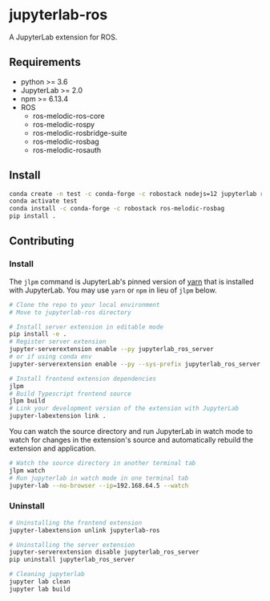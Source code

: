 # jupyterlab-ros

A JupyterLab extension for ROS.

## Requirements

* python >= 3.6
* JupyterLab >= 2.0
* npm >= 6.13.4
* ROS
    * ros-melodic-ros-core
    * ros-melodic-rospy
    * ros-melodic-rosbridge-suite
    * ros-melodic-rosbag
    * ros-melodic-rosauth

## Install

```bash
conda create -n test -c conda-forge -c robostack nodejs=12 jupyterlab ros-melodic-ros-core ros-melodic-rosauth ros-melodic-rospy ros-melodic-rosbridge-suite
conda activate test
conda install -c conda-forge -c robostack ros-melodic-rosbag
pip install .
```

## Contributing

### Install

The `jlpm` command is JupyterLab's pinned version of
[yarn](https://yarnpkg.com/) that is installed with JupyterLab. You may use
`yarn` or `npm` in lieu of `jlpm` below.

```bash
# Clone the repo to your local environment
# Move to jupyterlab-ros directory

# Install server extension in editable mode
pip install -e .
# Register server extension
jupyter-serverextension enable --py jupyterlab_ros_server
# or if using conda env
jupyter-serverextension enable --py --sys-prefix jupyterlab_ros_server

# Install frontend extension dependencies
jlpm
# Build Typescript frontend source
jlpm build
# Link your development version of the extension with JupyterLab
jupyter-labextension link .
```

You can watch the source directory and run JupyterLab in watch mode to watch for changes in the extension's source and automatically rebuild the extension and application.

```bash
# Watch the source directory in another terminal tab
jlpm watch
# Run jupyterlab in watch mode in one terminal tab
jupyter-lab --no-browser --ip=192.168.64.5 --watch
```

### Uninstall

```bash
# Uninstalling the frontend extension
jupyter-labextension unlink jupyterlab-ros

# Uninstalling the server extension
jupyter-serverextension disable jupyterlab_ros_server
pip uninstall jupyterlab_ros_server

# Cleaning jupyterlab
jupyter lab clean
jupyter lab build
```